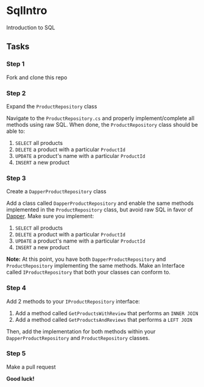 # SqlIntro
Introduction to SQL

## Tasks

### Step 1
Fork and clone this repo

### Step 2
Expand the `ProductRepository` class

Navigate to the `ProductRepository.cs` and properly implement/complete all methods using raw SQL. When done, the `ProductRepository` class should be able to:

1. `SELECT` all products
1. `DELETE` a product with a particular `ProductId`
1. `UPDATE` a product's name with a particular `ProductId`
1. `INSERT` a new product

### Step 3
Create a `DapperProductRepository` class

Add a class called `DapperProductRepository` and enable the same methods implemented in the `ProductRepository` class, but avoid raw SQL in favor of [Dapper](https://github.com/StackExchange/Dapper). Make sure you implement:

1. `SELECT` all products
1. `DELETE` a product with a particular `ProductId`
1. `UPDATE` a product's name with a particular `ProductId`
1. `INSERT` a new product

**Note:** At this point, you have both `DapperProductRepository` and `ProductRepository` implementing the same methods. Make an Interface called `IProductRepository` that both your classes can conform to.

### Step 4
Add 2 methods to your `IProductRepository` interface:

1. Add a method called `GetProductsWithReview` that performs an `INNER JOIN`
1. Add a method called `GetProductsAndReviews` that performs a `LEFT JOIN`

Then, add the implementation for both methods within your `DapperProductRepository` and `ProductRepository` classes.

### Step 5
Make a pull request

**Good luck!**
